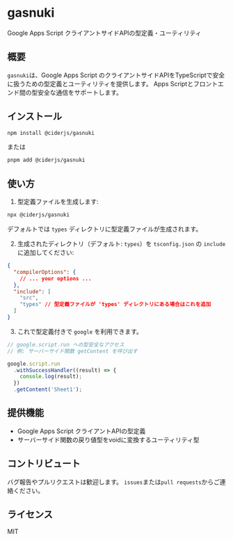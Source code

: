# gasnuki

Google Apps Script クライアントサイドAPIの型定義・ユーティリティ

## 概要

`gasnuki`は、Google Apps Script のクライアントサイドAPIをTypeScriptで安全に扱うための型定義とユーティリティを提供します。
Apps Scriptとフロントエンド間の型安全な通信をサポートします。

## インストール

```bash
npm install @ciderjs/gasnuki
```

または

```bash
pnpm add @ciderjs/gasnuki
```

## 使い方

1. 型定義ファイルを生成します:

```bash
npx @ciderjs/gasnuki
```

デフォルトでは `types` ディレクトリに型定義ファイルが生成されます。

2. 生成されたディレクトリ（デフォルト: `types`）を `tsconfig.json` の `include` に追加してください:

```json
{
  "compilerOptions": {
    // ... your options ...
  },
  "include": [
    "src",
    "types" // 型定義ファイルが 'types' ディレクトリにある場合はこれを追加
  ]
}
```

3. これで型定義付きで `google` を利用できます。

```ts
// google.script.run への型安全なアクセス
// 例: サーバーサイド関数 getContent を呼び出す

google.script.run
  .withSuccessHandler((result) => {
    console.log(result);
  })
  .getContent('Sheet1');
```

## 提供機能

- Google Apps Script クライアントAPIの型定義
- サーバーサイド関数の戻り値型をvoidに変換するユーティリティ型

## コントリビュート

バグ報告やプルリクエストは歓迎します。
`issues`または`pull requests`からご連絡ください。

## ライセンス

MIT 